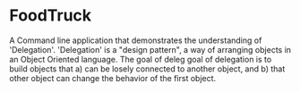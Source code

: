 # FoodTruck

A Command line application that demonstrates the understanding of 'Delegation'.
'Delegation' is a "design pattern", a way of arranging objects in an Object Oriented language. The goal of deleg goal of delegation is to build objects that a) can be losely connected to another object, and b) that other object can change the behavior of the first object.
